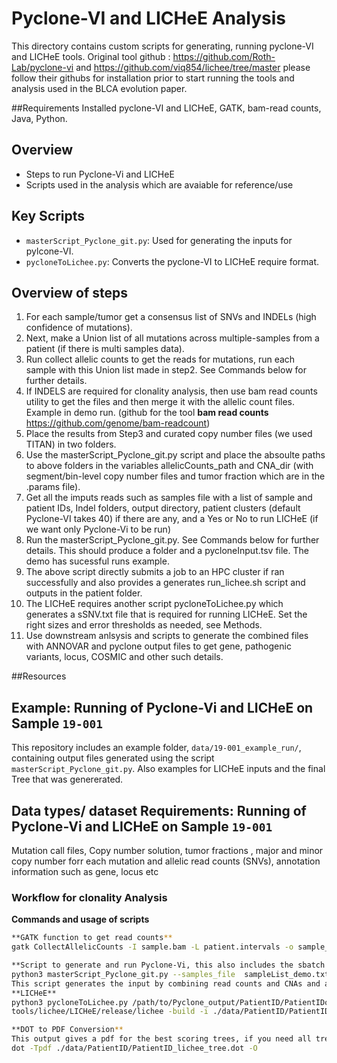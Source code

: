 # Pyclone-VI and LICHeE Analysis

This directory contains custom scripts for generating, running pyclone-VI and LICHeE tools. 
Original tool github : https://github.com/Roth-Lab/pyclone-vi and https://github.com/viq854/lichee/tree/master please follow their githubs for installation prior to start running the tools and analysis used in the BLCA evolution paper. 

##Requirements
Installed pyclone-VI and LICHeE, GATK, bam-read counts, Java, Python. 

## Overview
- Steps to run Pyclone-Vi and LICHeE
- Scripts used in the analysis which are avaiable for reference/use

## Key Scripts
- `masterScript_Pyclone_git.py`: Used for generating the inputs for pylcone-VI.
- `pycloneToLichee.py`: Converts the pyclone-VI to LICHeE require format. 


## Overview of steps
1. For each sample/tumor get a consensus list of SNVs and INDELs (high confidence of mutations).
2. Next, make a Union list of all mutations across multiple-samples from a patient (if there is multi samples data).
3. Run collect allelic counts to get the reads for mutations, run each sample with this Union list made in step2. See Commands below for further details.
4. If INDELS are required for clonality analysis, then use bam read counts utility to get the files and then merge it with the allelic count files. Example in demo run. (github for the tool **bam read counts** https://github.com/genome/bam-readcount)
5. Place the results from Step3 and curated copy number files (we used TITAN) in two folders.
6. Use the masterScript_Pyclone_git.py script and place the absoulte paths to above folders in the variables allelicCounts_path and CNA_dir (with segment/bin-level copy number files and tumor fraction which are in the .params file).
7. Get all the imputs reads such as samples file with a list of sample and patient IDs, Indel folders, output directory, patient clusters (default Pyclone-VI takes 40) if there are any, and a Yes or No to run LICHeE (if we want only Pyclone-Vi to be run)
8. Run the masterScript_Pyclone_git.py. See Commands below for further details. This should produce a folder and a pycloneInput.tsv file. The demo has sucessful runs example.
9. The above script directly submits a job to an HPC cluster if ran successfully and also provides a generates run_lichee.sh script and outputs in the patient folder.
10. The LICHeE requires another script pycloneToLichee.py which generates a sSNV.txt file that is required for running LICHeE. Set the right sizes and error thresholds as needed, see Methods.
11. Use downstream anlsysis and scripts to generate the combined files with ANNOVAR and pyclone output files to get gene, pathogenic variants, locus, COSMIC and other such details. 

   
##Resources
## Example: Running of Pyclone-Vi and LICHeE on Sample `19-001`
This repository includes an example folder, `data/19-001_example_run/`, containing output files generated using the script `masterScript_Pyclone_git.py`. Also examples for LICHeE inputs and the final Tree that was genererated. 

## Data types/ dataset Requirements: Running of Pyclone-Vi and LICHeE on Sample `19-001`
Mutation call files, Copy number solution, tumor fractions , major and minor copy number forr each mutation and allelic read counts (SNVs), annotation information such as gene, locus etc


### Workflow for clonality Analysis

**Commands and usage of scripts**
```bash
**GATK function to get read counts**
gatk CollectAllelicCounts -I sample.bam -L patient.intervals -o sample_allelicCounts_output.tsv

**Script to generate and run Pyclone-Vi, this also includes the sbatch script to submit the slurm job to HPC**
python3 masterScript_Pyclone_git.py --samples_file  sampleList_demo.txt --patient_clusters 40 --indels "No" --indels_Dir "" --runLichee "Yes" --output_dir ./data/sample_name/
This script generates the input by combining read counts and CNAs and alo generate/submits a sbatch script for running on HPC, this slurm script has both the steps of pyclone-vi (fit and write-results).
**LICHeE**
python3 pycloneToLichee.py /path/to/Pyclone_output/PatientID/PatientIDoutput.tsv ./data/PatientID/ PatientID
tools/lichee/LICHeE/release/lichee -build -i ./data/PatientID/PatientID_lichee_sSNV.txt -cp -sampleProfile -minRobustNodeSupport 2 -minClusterSize 2 -maxClusterDist 0.2 -minPrivateClusterSize 1 -e 0.1 -o ../data/PatientID/PatientID_lichee_trees.txt -dotFile  ./data/PatientID/PatientID_lichee_tree.dot -color -dot

**DOT to PDF Conversion**
This output gives a pdf for the best scoring trees, if you need all trees or wish  to remove certain nodes/clusters from Pyclobe-VI then choose the GUI mode to get the trees.  https://github.com/viq854/lichee/tree/master and use the -showTree Flag. 
dot -Tpdf ./data/PatientID/PatientID_lichee_tree.dot -O


